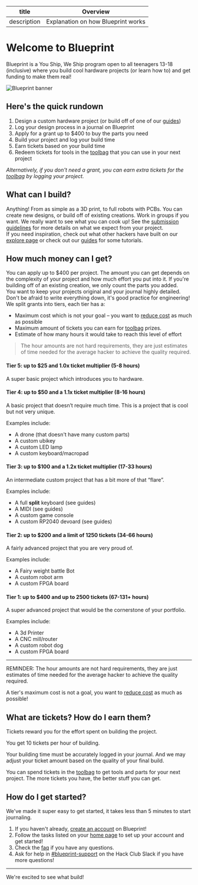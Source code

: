 | title       | Overview                           |
| ----------- | ---------------------------------- |
| description | Explanation on how Blueprint works |

# Welcome to Blueprint

Blueprint is a You Ship, We Ship program open to all teenagers 13-18 (inclusive) where you build cool hardware projects (or learn how to) and get funding to make them real!

![Blueprint banner](https://hc-cdn.hel1.your-objectstorage.com/s/v3/72b79bc96a159671eb566cbcbd895f7679a073ac_blueprint-header.png)

## Here's the quick rundown

1. Design a custom hardware project (or build off of one of our [guides](/guides))
2. Log your design process in a journal on Blueprint
3. Apply for a grant up to $400 to buy the parts you need
4. Build your project and log your build time
5. Earn tickets based on your build time
6. Redeem tickets for tools in the [toolbag](/toolbag) that you can use in your next project

_Alternatively, if you don't need a grant, you can earn extra tickets for the [toolbag](/toolbag) by logging your project._

## What can I build?

Anything! From as simple as a 3D print, to full robots with PCBs. You can create new designs, or build off of existing creations. Work in groups if you want. We really want to see what you can cook up!
See the [submission guidelines](/docs/submission-guidelines) for more details on what we expect from your project.  
If you need inspiration, check out what other hackers have built on our [explore page](/explore) or check out our [guides](/guides) for some tutorials.

## How much money can I get?

You can apply up to $400 per project. The amount you can get depends on the complexity of your project and how much effort you put into it. If you're building off of an existing creation, we only count the parts you added.  
You want to keep your projects original and your journal highly detailed. Don't be afraid to write everything down, it's good practice for engineering!  
We split grants into tiers, each tier has a:

- Maximum cost <span class="text-bp-warning">which is not your goal</span> – you want to [reduce cost](/docs/about-cost) as much as possible
- Maximum amount of tickets you can earn for [toolbag](/toolbag) prizes.
- Estimate of how many hours it would take to reach this level of effort

> <span class="text-bp-warning">The hour amounts are not hard requirements, they are just estimates of time needed for the average hacker to achieve the quality required.</span>
#### Tier 5: up to $25 and 1.0x ticket multiplier (5-8 hours)

A super basic project which introduces you to hardware.

#### Tier 4: up to $50 and a 1.1x ticket multiplier (8-16 hours)

A basic project that doesn’t require much time. This is a project that is cool but not very unique.

Examples include:

- A drone (that doesn't have many custom parts)
- A custom ubikey
- A custom LED lamp
- A custom keyboard/macropad

#### Tier 3: up to $100 and a 1.2x ticket multiplier (17-33 hours)

An intermediate custom project that has a bit more of that “flare”.

Examples include:

- A full **split** keyboard (see guides)
- A MIDI (see guides)
- A custom game console
- A custom RP2040 devoard (see guides)

#### Tier 2: up to $200 and a limit of 1250 tickets (34-66 hours)

A fairly advanced project that you are very proud of.

Examples include:

- A Fairy weight battle Bot
- A custom robot arm
- A custom FPGA board

#### Tier 1: up to $400 and up to 2500 tickets (67-131+ hours)

A super advanced project that would be the cornerstone of your portfolio.

Examples include:

- A 3d Printer
- A CNC mill/router
- A custom robot dog
- A custom FPGA board

---

<span class="text-bp-warning">REMINDER: The hour amounts are not hard requirements, they are just estimates of time needed for the average hacker to achieve the quality required.</span>

<span class="text-bp-warning">A tier's maximum cost is not a goal, you want to [reduce cost](/docs/about-cost) as much as possible!</span>

## What are tickets? How do I earn them?

Tickets reward you for the effort spent on building the project.

<span class="text-bp-warning">You get 10 tickets per hour of building.</span>

Your building time must be accurately logged in your journal. And we may adjust your ticket amount based on the quality of your final build.

You can spend tickets in the [toolbag](/toolbag) to get tools and parts for your next project. The more tickets you have, the better stuff you can get.

## How do I get started?

We've made it super easy to get started, it takes less than 5 minutes to start journaling.

1. If you haven't already, [create an account](/auth/login) on Blueprint!
2. Follow the tasks listed on your [home page](/) to set up your account and get started!
3. Check the [faq](/faq) if you have any questions.
4. Ask for help in [#blueprint-support](https://hackclub.slack.com/archives/C09CMJV6V6K) on the Hack Club Slack if you have more questions!

---

We're excited to see what build!
